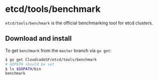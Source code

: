 # etcd/tools/benchmark

`etcd/tools/benchmark` is the official benchmarking tool for etcd clusters.

## Download and install
To get `benchmark` from the `master` branch via `go get`:
```sh
$ go get CloudcadeSF/etcd/tools/benchmark
# GOPATH should be set
$ ls $GOPATH/bin
benchmark
```
